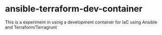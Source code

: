 # ansible-terraform-dev-container
This is a experiment in using a development container for IaC using Ansible and Terraform/Terragrunt
